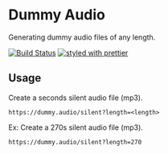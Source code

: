 # Dummy Audio

Generating dummy audio files of any length.

[![Build Status](https://travis-ci.org/ajhsu/dummy-audio.svg?branch=master)](https://travis-ci.org/ajhsu/dummy-audio)
[![styled with prettier](https://img.shields.io/badge/styled_with-prettier-ff69b4.svg)](https://github.com/prettier/prettier)

## Usage

Create a <length> seconds silent audio file (mp3).

```
https://dummy.audio/silent?length=<length>
```

Ex: Create a 270s silent audio file (mp3).

```
https://dummy.audio/silent?length=270
```